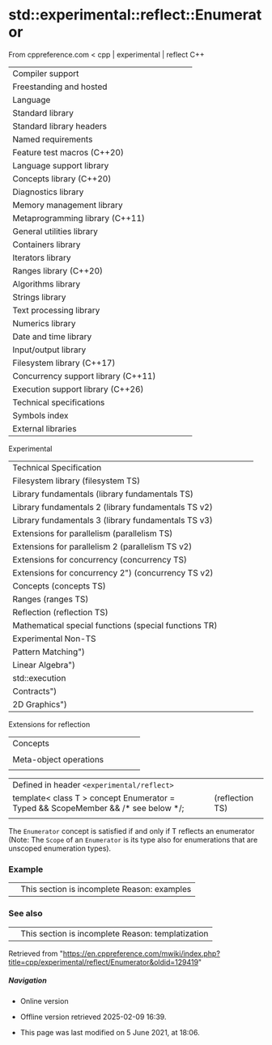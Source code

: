 # std::experimental::reflect::Enumerator

From cppreference.com
< cpp‎ | experimental‎ | reflect
C++

|  |  |  |  |  |
| --- | --- | --- | --- | --- |
| Compiler support | | | | |
| Freestanding and hosted | | | | |
| Language | | | | |
| Standard library | | | | |
| Standard library headers | | | | |
| Named requirements | | | | |
| Feature test macros (C++20) | | | | |
| Language support library | | | | |
| Concepts library (C++20) | | | | |
| Diagnostics library | | | | |
| Memory management library | | | | |
| Metaprogramming library (C++11) | | | | |
| General utilities library | | | | |
| Containers library | | | | |
| Iterators library | | | | |
| Ranges library (C++20) | | | | |
| Algorithms library | | | | |
| Strings library | | | | |
| Text processing library | | | | |
| Numerics library | | | | |
| Date and time library | | | | |
| Input/output library | | | | |
| Filesystem library (C++17) | | | | |
| Concurrency support library (C++11) | | | | |
| Execution support library (C++26) | | | | |
| Technical specifications | | | | |
| Symbols index | | | | |
| External libraries | | | | |

Experimental

|  |  |  |  |  |
| --- | --- | --- | --- | --- |
| Technical Specification | | | | |
| Filesystem library (filesystem TS) | | | | |
| Library fundamentals (library fundamentals TS) | | | | |
| Library fundamentals 2 (library fundamentals TS v2) | | | | |
| Library fundamentals 3 (library fundamentals TS v3) | | | | |
| Extensions for parallelism (parallelism TS) | | | | |
| Extensions for parallelism 2 (parallelism TS v2) | | | | |
| Extensions for concurrency (concurrency TS) | | | | |
| Extensions for concurrency 2") (concurrency TS v2) | | | | |
| Concepts (concepts TS) | | | | |
| Ranges (ranges TS) | | | | |
| Reflection (reflection TS) | | | | |
| Mathematical special functions (special functions TR) | | | | |
| Experimental Non-TS | | | | |
| Pattern Matching") | | | | |
| Linear Algebra") | | | | |
| std::execution | | | | |
| Contracts") | | | | |
| 2D Graphics") | | | | |

Extensions for reflection

|  |  |  |  |  |
| --- | --- | --- | --- | --- |
| Concepts | | | | |
| |  |  |  |  |  | | --- | --- | --- | --- | --- | | Object | | | | | | ObjectSequence | | | | | | TemplateParameterScope") | | | | | | Named | | | | | | Alias | | | | | | RecordMember | | | | | | ****Enumerator**** | | | | | | Variable | | | | | | ScopeMember | | | | | | |  |  |  |  |  | | --- | --- | --- | --- | --- | | Typed | | | | | | Namespace | | | | | | GlobalScope | | | | | | Class | | | | | | Enum | | | | | | Record | | | | | | Scope | | | | | | Type | | | | | | Constant | | | | | | |  |  |  |  |  | | --- | --- | --- | --- | --- | | Base | | | | | | FunctionParameter | | | | | | Callable | | | | | | Expression | | | | | | ParenthesizedExpression | | | | | | FunctionCallExpression | | | | | | FunctionalTypeConversion | | | | | | Function | | | | | |  | | | | | | |  |  |  |  |  | | --- | --- | --- | --- | --- | | MemberFunction | | | | | | SpecialMemberFunction | | | | | | Constructor | | | | | | Destructor | | | | | | Operator | | | | | | ConversionOperator | | | | | | Lambda | | | | | | LambdaCapture | | | | | |  | | | | | |
| Meta-object operations | | | | |
| |  |  |  |  |  | | --- | --- | --- | --- | --- | | `Object` | | | | | | reflects_same") | | | | | | get_source_line | | | | | | get_source_column | | | | | | get_source_file_name") | | | | | | `ObjectSequence` | | | | | | get_size") | | | | | | get_element") | | | | | | unpack_sequence") | | | | | | `Named` | | | | | | is_unnamed") | | | | | | get_name") | | | | | | get_display_name") | | | | | | `Alias` | | | | | | get_alias") | | | | | | `Type` | | | | | | get_type") | | | | | | get_reflected_type") | | | | | | is_enum") | | | | | | is_union") | | | | | | uses_class_keyuses_struct_key") | | | | | | `ScopeMember` | | | | | | get_scope") | | | | | | |  |  |  |  |  | | --- | --- | --- | --- | --- | | `RecordMember` and `Base` | | | | | | is_public") | | | | | | is_protected") | | | | | | is_private") | | | | | | `Record` | | | | | | get_public_data_membersget_accessible_data_membersget_data_members") | | | | | | get_public_member_functionsget_accessible_member_functionsget_member_functions") | | | | | | get_constructors") | | | | | | get_operators") | | | | | | get_destructor") | | | | | | get_public_member_typesget_accessible_member_typesget_member_types") | | | | | | get_public_base_classesget_accessible_base_classesget_base_classes") | | | | | | `Enum` | | | | | | is_scoped_enum") | | | | | | get_enumerators") | | | | | | get_underlying_type") | | | | | | |  |  |  |  |  | | --- | --- | --- | --- | --- | | `Variable` | | | | | | get_constant") | | | | | | is_thread_local") | | | | | | `FunctionParameter` | | | | | | has_default_argument") | | | | | | `Callable` | | | | | | get_parameters") | | | | | | is_vararg") | | | | | | is_noexcept") | | | | | | is_deleted") | | | | | | `Variable` and `Callable` | | | | | | is_constexpr") | | | | | | `Namespace` and `Callable` | | | | | | is_inline") | | | | | | `ParenthesizedExpression` | | | | | | get_subexpression") | | | | | | `FunctionCallExpression` | | | | | | get_callable") | | | | | | `FunctionalConversion` | | | | | | get_constructor") | | | | | | `Variable` and `Function` | | | | | | get_pointer") | | | | | | |  |  |  |  |  | | --- | --- | --- | --- | --- | | `MemberFunction` | | | | | | is_constis_volatilehas_lvalueref_qualifierhas_rvalueref_qualifier") | | | | | | is_override") | | | | | | is_implicitly_declared") | | | | | | is_defaulted") | | | | | | is_explicit") | | | | | | is_virtual") | | | | | | is_pure_virtual") | | | | | | `Record` and `MemberFunction` | | | | | | is_final") | | | | | | `Variable` and `MemberFunction` | | | | | | is_static") | | | | | | `Lambda` | | | | | | get_captures") | | | | | | uses_default_copy_captureuses_default_reference_capture") | | | | | | is_call_operator_const") | | | | | | `LambdaCapture` | | | | | | is_explicitly_captured") | | | | | | is_init_capture") | | | | | |

|  |  |  |
| --- | --- | --- |
| Defined in header `<experimental/reflect>` |  |  |
| template< class T >  concept Enumerator = Typed<T> && ScopeMember<T> && /\* see below \*/; |  | (reflection TS) |
|  |  |  |

The `Enumerator` concept is satisfied if and only if T reflects an enumerator (Note: The `Scope` of an `Enumerator` is its type also for enumerations that are unscoped enumeration types).

### Example

|  |  |
| --- | --- |
|  | This section is incomplete Reason: examples |

### See also

|  |  |
| --- | --- |
|  | This section is incomplete Reason: templatization |

Retrieved from "<https://en.cppreference.com/mwiki/index.php?title=cpp/experimental/reflect/Enumerator&oldid=129419>"

##### Navigation

- Online version
- Offline version retrieved 2025-02-09 16:39.

- This page was last modified on 5 June 2021, at 18:06.